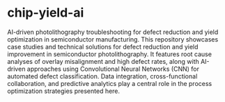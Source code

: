 # chip-yield-ai
AI-driven photolithography troubleshooting for defect reduction and yield optimization in semiconductor manufacturing.
This repository showcases case studies and technical solutions for defect reduction and yield improvement in semiconductor photolithography. It features root cause analyses of overlay misalignment and high defect rates, along with AI-driven approaches using Convolutional Neural Networks (CNN) for automated defect classification. Data integration, cross-functional collaboration, and predictive analytics play a central role in the process optimization strategies presented here.
